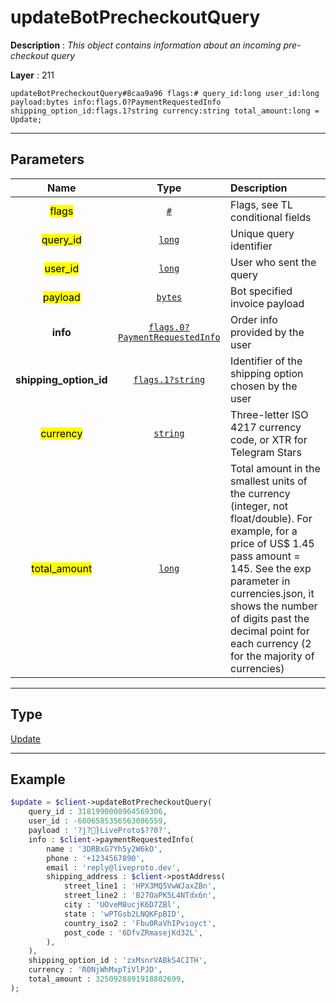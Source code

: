 # updateBotPrecheckoutQuery

**Description** : *This object contains information about an incoming pre-checkout query*

**Layer** : 211

```tl
updateBotPrecheckoutQuery#8caa9a96 flags:# query_id:long user_id:long payload:bytes info:flags.0?PaymentRequestedInfo shipping_option_id:flags.1?string currency:string total_amount:long = Update;
```

---

## Parameters

| Name | Type | Description |
| :---: | :---: | :--- |
| <mark>flags</mark> | [`#`](type/#) | Flags, see TL conditional fields |
| <mark>query_id</mark> | [`long`](type/long) | Unique query identifier |
| <mark>user_id</mark> | [`long`](type/long) | User who sent the query |
| <mark>payload</mark> | [`bytes`](type/bytes) | Bot specified invoice payload |
| **info** | [`flags.0?PaymentRequestedInfo`](type/PaymentRequestedInfo) | Order info provided by the user |
| **shipping_option_id** | [`flags.1?string`](type/string) | Identifier of the shipping option chosen by the user |
| <mark>currency</mark> | [`string`](type/string) | Three-letter ISO 4217 currency code, or XTR for Telegram Stars |
| <mark>total_amount</mark> | [`long`](type/long) | Total amount in the smallest units of the currency (integer, not float/double). For example, for a price of US$ 1.45 pass amount = 145. See the exp parameter in currencies.json, it shows the number of digits past the decimal point for each currency (2 for the majority of currencies) |

---

## Type

[Update](type/Update)

---

## Example

```php
$update = $client->updateBotPrecheckoutQuery(
	query_id : 3181990008964569306,
	user_id : -6806585356563086559,
	payload : '?j?}LiveProto$??0?',
	info : $client->paymentRequestedInfo(
		name : '3DRBxG7Yh5y2W6kO',
		phone : '+1234567890',
		email : 'reply@liveproto.dev',
		shipping_address : $client->postAddress(
			street_line1 : 'HPX3MQ5VwWJaxZBn',
			street_line2 : 'B27OaPK5L4NTdx6n',
			city : 'UOveM8ucjK6D7ZBl',
			state : 'wPTGsb2LNQKFpBID',
			country_iso2 : 'Fbu0RaVhIPvioyct',
			post_code : '6DfvZRmasejKd32L',
		),
	),
	shipping_option_id : 'zxMsnrVABkS4CITH',
	currency : 'R0NjWhMxpTiVlPJD',
	total_amount : 3250928891918802699,
);
```